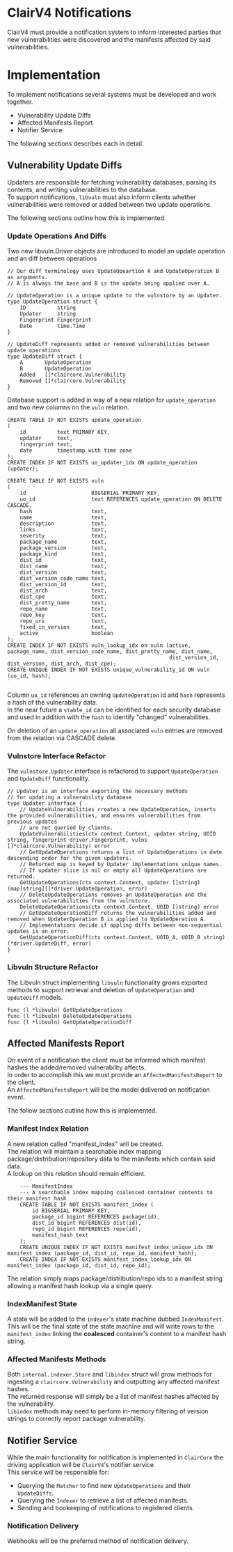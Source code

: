 # ClairV4 Notifications

ClairV4 must provide a notification system to inform interested parties that new vulnerabilities were discovered and the manifests affected by said vulnerabilities.  

# Implementation

To implement notifications several systems must be developed and work together.  
* Vulnerability Update Diffs
* Affected Manifests Report
* Notifier Service

The following sections describes each in detail.  

## Vulnerability Update Diffs

Updaters are responsible for fetching vulnerability databases, parsing its contents, and writing vulnerabilities to the database.  
To support notifications, `libvuln` must also inform clients whether vulnerabilities were removed or added between two update operations.  

The following sections outline how this is implemented.  

### Update Operations And Diffs

Two new libvuln.Driver objects are introduced to model an update operation and an diff between operations  

```
// Our diff terminology uses UpdateOpeartion A and UpdateOperation B as arguments.
// A is always the base and B is the update being applied over A.

// UpdateOperation is a unique update to the vulnstore by an Updater.
type UpdateOperation struct {
	ID          string
	Updater     string
	Fingerprint Fingerprint
	Date        time.Time
}

// UpdateDiff represents added or removed vulnerabilities between update operations
type UpdateDiff struct {
	A       UpdateOperation
	B       UpdateOperation
	Added   []*claircore.Vulnerability
	Removed []*claircore.Vulnerability
}
```

Database support is added in way of a new relation for `update_operation` and two new columns on the `vuln` relation.  

```
CREATE TABLE IF NOT EXISTS update_operation
(
    id			text PRIMARY KEY,
    updater		text,
    fingerprint text,
    date		timestamp with time zone
);
CREATE INDEX IF NOT EXISTS uo_updater_idx ON update_operation (updater);

CREATE TABLE IF NOT EXISTS vuln
(
    id                     BIGSERIAL PRIMARY KEY,
    uo_id                  text REFERENCES update_operation ON DELETE CASCADE,
    hash                   text,
    name                   text,
    description            text,
    links                  text,
    severity               text,
    package_name           text,
    package_version        text,
    package_kind           text,
    dist_id                text,
    dist_name              text,
    dist_version           text,
    dist_version_code_name text,
    dist_version_id        text,
    dist_arch              text,
    dist_cpe               text,
    dist_pretty_name       text,
    repo_name              text,
    repo_key               text,
    repo_uri               text,
    fixed_in_version       text,
    active				   boolean
);
CREATE INDEX IF NOT EXISTS vuln_lookup_idx on vuln (active, package_name, dist_version_code_name, dist_pretty_name, dist_name,
                                                    dist_version_id, dist_version, dist_arch, dist_cpe);
CREATE UNIQUE INDEX IF NOT EXISTS unique_vulnerability_id ON vuln (uo_id, hash);
`
```
Column `uo_id` references an owning `UpdateOperation` id and `hash` represents a hash of the vulnerability data.  
In the near future a `stable_id` can be identified for each security database and used in addition with the `hash` to identify "changed" vulnerabilities.  

On deletion of an `update_operation` all associated `vuln` entries are removed from the relation via CASCADE delete.

### Vulnstore Interface Refactor

The `vulnstore.Updater` interface is refactored to support `UpdateOperation` and `UpdateDiff` functionality. 

```
// Updater is an interface exporting the necessary methods
// for updating a vulnerability database
type Updater interface {
	// UpdateVulnerabilities creates a new UpdateOperation, inserts the provided vulnerabilities, and ensures vulnerabilities from previous updates
	// are not queried by clients.
	UpdateVulnerabilities(ctx context.Context, updater string, UOID string, fingerprint driver.Fingerprint, vulns []*claircore.Vulnerability) error
	// GetUpdateOperations returns a list of UpdateOperations in date descending order for the given updaters.
	// Returned map is keyed by Updater implementations unique names.
	// If updater slice is nil or empty all UpdateOperations are returned.
	GetUpdateOperations(ctx context.Context, updater []string) (map[string][]*driver.UpdateOperation, error)
	// DeleteUpdateOperations removes an UpdateOperation and the associated vulnerabilities from the vulnstore.
	DeleteUpdateOperations(ctx context.Context, UOID []string) error
	// GetUpdateOperationDiff returns the vulnerabilities added and removed when UpdaterOperation B is applied to UpdateOperation A.
	// Implementations decide if appling diffs between non-sequential updates is an error.
	GetUpdateOperationDiff(ctx context.Context, UOID_A, UOID_B string) (*driver.UpdateDiff, error)
}
```

### Libvuln Structure Refactor

The Libvuln struct implementing `libvuln` functionality grows exported methods to support retrieval and deletion of `UpdateOperation` and `UpdateDiff` models.

```
func (l *libvuln) GetUpdateOperations
func (l *libvuln) DeleteUpdateOperations
func (l *libvuln) GetUpdateOperationDiff
```

## Affected Manifests Report

On event of a notification the client must be informed which manifest hashes the added/removed vulnerability affects.  
In order to accomplish this we must provide an `AffectedManifestsReport` to the client.  
An `AffectedManifestsReport` will be the model delivered on notification event.  


The follow sections outline how this is implemented.  

### Manifest Index Relation

A new relation called "manifest_index" will be created.  
The relation will maintain a searchable index mapping package/distribution/repository data to the manifests which contain said data.  
A lookup on this relation should remain efficient.  

```
    --- ManifestIndex
	--- A searchable index mapping coalesced container contents to their manifest hash
	CREATE TABLE IF NOT EXISTS manifest_index (
		id BIGSERIAL PRIMARY KEY,
		package_id bigint REFERENCES package(id),
		dist_id bigint REFERENCES dist(id),
		repo_id bigint REFERENCES repo(id),
		manifest_hash text
	);
	CREATE UNIQUE INDEX IF NOT EXISTS manifest_index_unique_idx ON manifest_index (package_id, dist_id, repo_id, manifest_hash);
	CREATE INDEX IF NOT EXISTS manifest_index_lookup_idx ON manifest_index (package_id, dist_id, repo_id);
```

The relation simply maps package/distribution/repo ids to a manifest string allowing a manifest hash lookup via a single query.  

### IndexManifest State

A state will be added to the `indexer`'s state machine dubbed `IndexManifest`.  
This will be the final state of the state machine and will write rows to the `manifest_index` linking the **coalesced** container's content to a manifest hash string.  

### Affected Manifests Methods

Both `internal.indexer.Store` and `libindex` struct will grow methods for ingesting a `claircore.Vulnerability` and outputting any affected manifest hashes.  
The returned response will simply be a list of manifest hashes affected by the vulnerability.  
`libindex` methods may need to perform in-memory filtering of version strings to correctly report package vulnerability.  

## Notifier Service

While the main functionality for notification is implemented in `ClairCore` the driving application will be `ClairV4`'s notifier service.  
This service will be responsible for:
* Querying the `Matcher` to find new `UpdateOperations` and their `UpdateDiffs`.
* Querying the `Indexer` to retrieve a list of affected manifests.  
* Sending and bookeeping of notifications to registered clients.  

### Notification Delivery

Webhooks will be the preferred method of notification delivery.  
